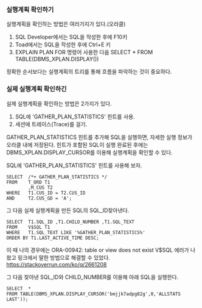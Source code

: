 ### 실행계획 확인하기
실행계획을 확인하는 방법은 여러가지가 있다.(오라클)
1. SQL Developer에서는 SQL을 작성한 후에 F10키
2. Toad에서는 SQL을 작성한 후에 Ctrl+E 키
3. EXPLAIN PLAN FOR 명령어 사용한 다음 SELECT * FROM TABLE(DBMS_XPLAN.DISPLAY())


정확한 순서보다는 실행계획의 트리를 통해 흐름을 파악하는 것이 중요하다.


### 실제 실행계획 확인하긴
실제 실행계획을 확인하는 방법은 2가지가 있다.
1. SQL에 'GATHER_PLAN_STATISTICS' 힌트를 사용.
2. 세션에 트레이스(Trace)를 걸기.

GATHER_PLAN_STATISTICS 힌트를 추가해 SQL을 실행하면, 자세한 실행 정보가 오라클 내에 저장된다. 힌트가 포함된 SQL이 실행 완료된 후에는 DBMS_XPLAN.DISPLAY_CURSOR를 이용해 실행계획을 확인할 수 있다.

SQL에 'GATHER_PLAN_STATISTICS' 힌트를 사용해 보자.
```
SELECT  /*+ GATHER_PLAN_STATISTICS */
FROM    T_ORD T1
        ,M_CUS T2
WHERE   T1.CUS_ID = T2.CUS_ID
AND     T2.CUS_GD = 'A';
```

그 다음 실제 실행계획을 만든 SQL의 SQL_ID찾아낸다.
```
SELECT  T1.SQL_ID ,T1.CHILD_NUMBER ,T1.SQL_TEXT 
FROM    V$SQL T1
WHERE   T1.SQL_TEXT LIKE '%GATHER_PLAN_STATISTICS%'
ORDER BY T1.LAST_ACTIVE_TIME DESC;
```
이 때 나의 경우에는 ORA-00942: table or view does not exist V$SQL 에러가 나왔고 링크에서 말한 방법으로 해결할 수 있었다. https://stackoverrun.com/ko/q/2661208


그 다음 찾아낸 SQL_ID와 CHILD_NUMBER를 이용해 아래 SQL을 실행한다.
```
SELECT  *
FROM TABLE(DBMS_XPLAN.DISPLAY_CURSOR('bmjjk7adpg82g',0,'ALLSTATS LAST'));
```

